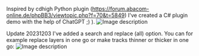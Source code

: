 Inspired by cdhigh Python plugin (https://forum.abacom-online.de/phpBB3/viewtopic.php?f=70&t=5849) I've created a C# plugin demo with the help of ChatGPT ;) ).
![Image description](https://i.postimg.cc/d3MJS35M/Sprint-Layout-plugin-demo1.png)

Update 20231203
I've added a search and replace (all) option. You can for example replace layers in one go or make tracks thinner or thicker in one go:
![Image description](https://i.postimg.cc/VLVKytjb/2023-12-10-16-23-42-Sprint-Layout-plugin-demo.png)
